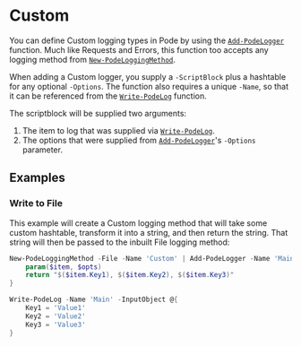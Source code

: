 # Custom

You can define Custom logging types in Pode by using the [`Add-PodeLogger`](../../../../../Functions/Logging/Add-PodeLogger) function. Much like Requests and Errors, this function too accepts any logging method from [`New-PodeLoggingMethod`](../../../../../Functions/Logging/New-PodeLoggingMethod).

When adding a Custom logger, you supply a `-ScriptBlock` plus a hashtable for any optional `-Options`. The function also requires a unique `-Name`, so that it can be referenced from the [`Write-PodeLog`](../../../../../Functions/Logging/Write-PodeLog) function.

The scriptblock will be supplied two arguments:

1. The item to log that was supplied via [`Write-PodeLog`](../../../../../Functions/Logging/Write-PodeLog).
2. The options that were supplied from [`Add-PodeLogger`](../../../../../Functions/Logging/Add-PodeLogger)'s `-Options` parameter.

## Examples

### Write to File

This example will create a Custom logging method that will take some custom hashtable, transform it into a string, and then return the string. That string will then be passed to the inbuilt File logging method:

```powershell
New-PodeLoggingMethod -File -Name 'Custom' | Add-PodeLogger -Name 'Main' -ScriptBlock {
    param($item, $opts)
    return "$($item.Key1), $($item.Key2), $($item.Key3)"
}

Write-PodeLog -Name 'Main' -InputObject @{
    Key1 = 'Value1'
    Key2 = 'Value2'
    Key3 = 'Value3'
}
```
